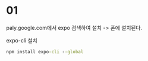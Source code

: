 # 01

paly.google.com에서 expo 검색하여 설치 -> 폰에 설치된다.

expo-cli 설치

```cmd
npm install expo-cli --global
```
